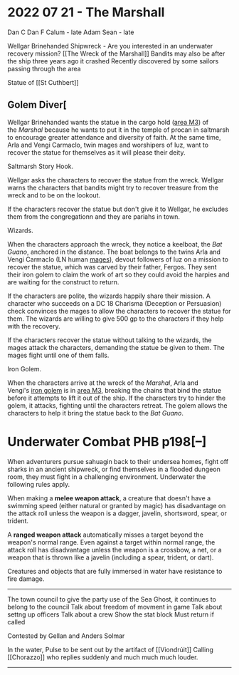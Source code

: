 # 2022 07 21 - The Marshall
Dan C
Dan F
Calum - late
Adam
Sean - late


Wellgar Brinehanded
	Shipwreck - Are you interested in an underwater recovery mission?
	[[The Wreck of the Marshall]]
	Bandits may also be after the ship
	three years ago it crashed
	Recently discovered by some sailors passing through the area

Statue of [[St Cuthbert]]


## Golem Diver[

Wellgar Brinehanded wants the statue in the cargo hold ([area M3](https://5e.warlow.engineer/adventure.html#GoS,8,m3.%20cargo%20hold,0)) of the _Marshal_ because he wants to put it in the temple of procan in saltmarsh to encourage greater attendance and diversity of faith. At the same time, Arla and Vengi Carmaclo, twin mages and worshipers of Iuz, want to recover the statue for themselves as it will please their deity.

Saltmarsh Story Hook. 

Wellgar asks the characters to recover the statue from the wreck. Wellgar warns the characters that bandits might try to recover treasure from the wreck and to be on the lookout.

If the characters recover the statue but don't give it to Wellgar, he excludes them from the congregationn and they are pariahs in town.

Wizards. 

When the characters approach the wreck, they notice a keelboat, the _Bat Guano_, anchored in the distance. The boat belongs to the twins Arla and Vengi Carmaclo (LN human [mages](https://5e.warlow.engineer/bestiary.html#mage_mm)), devout followers of Iuz on a mission to recover the statue, which was carved by their father, Fergos. They sent their iron golem to claim the work of art so they could avoid the harpies and are waiting for the construct to return.

If the characters are polite, the wizards happily share their mission. A character who succeeds on a DC 18 Charisma (Deception or Persuasion) check convinces the mages to allow the characters to recover the statue for them. The wizards are willing to give 500 gp to the characters if they help with the recovery.

If the characters recover the statue without talking to the wizards, the mages attack the characters, demanding the statue be given to them. The mages fight until one of them falls.

Iron Golem. 

When the characters arrive at the wreck of the _Marshal_, Arla and Vengi's [iron golem](https://5e.warlow.engineer/bestiary.html#iron%20golem_mm) is in [area M3](https://5e.warlow.engineer/adventure.html#GoS,8,m3.%20cargo%20hold,0), breaking the chains that bind the statue before it attempts to lift it out of the ship. If the characters try to hinder the golem, it attacks, fighting until the characters retreat. The golem allows the characters to help it bring the statue back to the _Bat Guano_.

# Underwater Combat PHB p198[–]

When adventurers pursue sahuagin back to their undersea homes, fight off sharks in an ancient shipwreck, or find themselves in a flooded dungeon room, they must fight in a challenging environment. Underwater the following rules apply.

When making a **melee weapon attack**, a creature that doesn't have a swimming speed (either natural or granted by magic) has disadvantage on the attack roll unless the weapon is a dagger, javelin, shortsword, spear, or trident.

A **ranged weapon attack** automatically misses a target beyond the weapon's normal range. Even against a target within normal range, the attack roll has disadvantage unless the weapon is a crossbow, a net, or a weapon that is thrown like a javelin (including a spear, trident, or dart).

Creatures and objects that are fully immersed in water have resistance to fire damage.

<hr>

The town council to give the party use of the Sea Ghost, it continues to belong to the council
Talk about freedom of movment in game
Talk about settng up officers
Talk about a crew
Show the stat block
Must return if called

Contested by Gellan and Anders Solmar




In the water, Pulse to be sent out by the artifact of [[Viondrúit]]
Calling [[Chorazzo]] who replies suddenly and much much much louder.







<hr>



